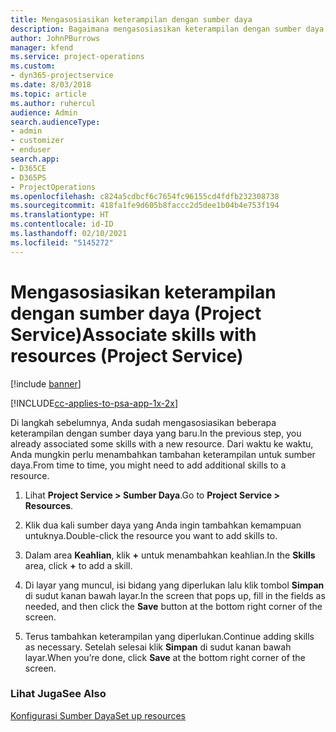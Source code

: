 ```yaml
---
title: Mengasosiasikan keterampilan dengan sumber daya
description: Bagaimana mengasosiasikan keterampilan dengan sumber daya spesifik dalam Project Service
author: JohnPBurrows
manager: kfend
ms.service: project-operations
ms.custom:
- dyn365-projectservice
ms.date: 8/03/2018
ms.topic: article
ms.author: ruhercul
audience: Admin
search.audienceType:
- admin
- customizer
- enduser
search.app:
- D365CE
- D365PS
- ProjectOperations
ms.openlocfilehash: c824a5cdbcf6c7654fc96155cd4fdfb232308738
ms.sourcegitcommit: 418fa1fe9d605b8faccc2d5dee1b04b4e753f194
ms.translationtype: HT
ms.contentlocale: id-ID
ms.lasthandoff: 02/10/2021
ms.locfileid: "5145272"
---
```

# <a name="associate-skills-with-resources-project-service"></a><span data-ttu-id="c8801-103">Mengasosiasikan keterampilan dengan sumber daya (Project Service)</span><span class="sxs-lookup"><span data-stu-id="c8801-103">Associate skills with resources (Project Service)</span></span>

[!include [banner](../includes/psa-now-project-operations.md)]

[!INCLUDE[cc-applies-to-psa-app-1x-2x](../includes/cc-applies-to-psa-app-1x-2x.md)]

<span data-ttu-id="c8801-104">Di langkah sebelumnya, Anda sudah mengasosiasikan beberapa keterampilan dengan sumber daya yang baru.</span><span class="sxs-lookup"><span data-stu-id="c8801-104">In the previous step, you already associated some skills with  a new resource.</span></span> <span data-ttu-id="c8801-105">Dari waktu ke waktu, Anda mungkin perlu menambahkan tambahan keterampilan untuk sumber daya.</span><span class="sxs-lookup"><span data-stu-id="c8801-105">From time to time, you might need to add additional skills to a resource.</span></span>  
  
1.  <span data-ttu-id="c8801-106">Lihat **Project Service > Sumber Daya**.</span><span class="sxs-lookup"><span data-stu-id="c8801-106">Go to **Project Service > Resources**.</span></span>  
  
2.  <span data-ttu-id="c8801-107">Klik dua kali sumber daya yang Anda ingin tambahkan kemampuan untuknya.</span><span class="sxs-lookup"><span data-stu-id="c8801-107">Double-click the resource you want to add skills to.</span></span>  
  
3.  <span data-ttu-id="c8801-108">Dalam area **Keahlian**, klik **+** untuk menambahkan keahlian.</span><span class="sxs-lookup"><span data-stu-id="c8801-108">In the **Skills** area, click **+** to add a skill.</span></span>  
  
4.  <span data-ttu-id="c8801-109">Di layar yang muncul, isi bidang yang diperlukan lalu klik tombol **Simpan** di sudut kanan bawah layar.</span><span class="sxs-lookup"><span data-stu-id="c8801-109">In the screen that pops up, fill in the fields as needed, and then click the **Save** button at the bottom right corner of the screen.</span></span>  
  
5.  <span data-ttu-id="c8801-110">Terus tambahkan keterampilan yang diperlukan.</span><span class="sxs-lookup"><span data-stu-id="c8801-110">Continue adding skills as necessary.</span></span> <span data-ttu-id="c8801-111">Setelah selesai klik **Simpan** di sudut kanan bawah layar.</span><span class="sxs-lookup"><span data-stu-id="c8801-111">When you’re done, click **Save** at the bottom right corner of the screen.</span></span>  
  
### <a name="see-also"></a><span data-ttu-id="c8801-112">Lihat Juga</span><span class="sxs-lookup"><span data-stu-id="c8801-112">See Also</span></span>  
 [<span data-ttu-id="c8801-113">Konfigurasi Sumber Daya</span><span class="sxs-lookup"><span data-stu-id="c8801-113">Set up resources</span></span>](../psa/set-up-resources.md)

